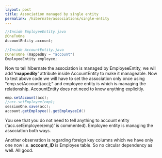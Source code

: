 ```yaml
---
layout: post
title: Association managed by single entity
permalink: /hibernate/associations/single-entity
---
```


```java
//Inside EmployeeEntity.java
@OneToOne
AccountEntity account;
 
//Inside AccountEntity.java
@OneToOne (mappedBy = "account")
EmployeeEntity employee;
```

Now to tell hibernate the association is managed by EmployeeEntity, we will add **‘mappedBy‘** attribute inside AccountEntity to make it manageable. Now to test above code we will have to set the association only once using "emp.setAccount(acc);" and employee entity is which is managing the relationship. AccountEntity does not need to know anything explicitly.

```java
emp.setAccount(acc);
//acc.setEmployee(emp);
sessionOne.save(acc); 
account.getEmployee().getEmployeeId()
```

You see that you do not need to tell anything to account entity (‘acc.setEmployee(emp)‘ is commented). Employee entity is managing the association both ways.

Another observation is regarding foreign key columns which we have only one now i.e. **account_ID** is Employee table. So no circular dependency as well. All good.
